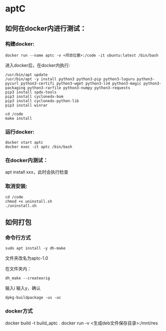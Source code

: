 # aptC

## 如何在docker内进行测试：
### 构建docker:
```
docker run --name aptc -v <项目位置>:/code -it ubuntu:latest /bin/bash
```
进入docker后，在docker内执行:
```
/usr/bin/apt update
/usr/bin/apt -y install python3 python3-pip python3-loguru python3-pycurl python3-certifi python3-wget python3-lz4 python3-magic python3-packaging python3-rarfile python3-numpy python3-requests
pip3 install spdx-tools
pip3 install cyclonedx-bom
pip3 install cyclonedx-python-lib
pip3 install winrar

cd /code
make install

```
### 运行docker:
```
docker start aptc
docker exec -it aptc /bin/bash
```
### 在docker内测试：
apt install xxx，此时会执行检查

### 取消安装:
```
cd /code
chmod +x uninstall.sh
./uninstall.sh
```
## 如何打包

### 命令行方式
```
sudo apt install -y dh-make
```
文件夹改名为aptc-1.0

在文件夹内：
```
dh_make --createorig
```
输入i
输入y，确认

```
dpkg-buildpackage -us -uc
```
### docker方式
docker build -t build_aptc .
docker run -v <生成deb文件保存目录>:/mnt/res 

